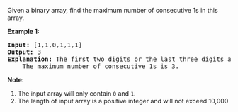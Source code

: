 Given a binary array, find the maximum number of consecutive 1s in this array.

**Example 1:**

<pre>
<b>Input:</b> [1,1,0,1,1,1]
<b>Output:</b> 3
<b>Explanation:</b> The first two digits or the last three digits are consecutive 1s.
    The maximum number of consecutive 1s is 3.
</pre>

**Note:**

 1. The input array will only contain `0` and `1`.
 2. The length of input array is a positive integer and will not exceed 10,000

